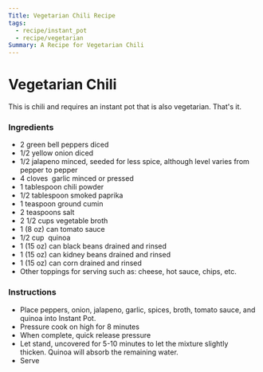 ```yaml
---
Title: Vegetarian Chili Recipe
tags:
  - recipe/instant_pot
  - recipe/vegetarian
Summary: A Recipe for Vegetarian Chili
---
```


# Vegetarian Chili

This is chili and requires an instant pot that is also vegetarian.  That's it. 

### Ingredients

- 2 green bell peppers diced
- 1/2 yellow onion diced
- 1/2 jalapeno minced, seeded for less spice, although level varies from pepper to pepper
- 4 cloves  garlic minced or pressed
- 1 tablespoon chili powder
- 1/2 tablespoon smoked paprika
- 1 teaspoon ground cumin
- 2 teaspoons salt
- 2 1/2 cups vegetable broth
- 1 (8 oz) can tomato sauce
- 1/2 cup  quinoa
- 1 (15 oz) can black beans drained and rinsed
- 1 (15 oz) can kidney beans drained and rinsed
- 1 (15 oz) can corn drained and rinsed
- Other toppings for serving such as: cheese, hot sauce, chips, etc.


### Instructions

- Place peppers, onion, jalapeno, garlic, spices, broth, tomato sauce, and quinoa into Instant Pot. 
- Pressure cook on high for 8 minutes
- When complete, quick release pressure
- Let stand, uncovered for 5-10 minutes to let the mixture slightly thicken. Quinoa will absorb the remaining water.
- Serve
